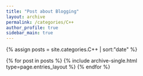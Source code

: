 ```yaml
---
title: "Post about Blogging"
layout: archive
permalink: /categories/C++
author_profile: true
sidebar_main: true
---
```


{% assign posts = site.categories.C++ | sort:"date" %}

{% for post in posts %}
  {% include archive-single.html type=page.entries_layout %}
{% endfor %}

